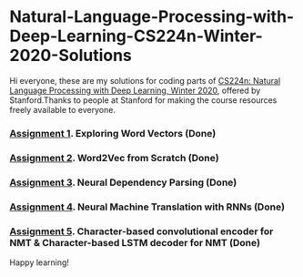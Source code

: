 # Natural-Language-Processing-with-Deep-Learning-CS224n-Winter-2020-Solutions
Hi everyone, these are my solutions for coding parts of [CS224n: Natural Language Processing with Deep Learning, Winter 2020](http://web.stanford.edu/class/cs224n/index.html#schedule), offered by Stanford.Thanks to people at Stanford for making the course resources freely available to everyone.

### [Assignment 1](http://web.stanford.edu/class/cs224n/assignments/a1_preview/exploring_word_vectors.html). Exploring Word Vectors (Done)

### [Assignment 2](http://web.stanford.edu/class/cs224n/assignments/a2.pdf). Word2Vec from Scratch (Done)

### [Assignment 3](http://web.stanford.edu/class/cs224n/assignments/a3.pdf). Neural Dependency Parsing (Done)

### [Assignment 4](http://web.stanford.edu/class/cs224n/assignments/a4.pdf). Neural Machine Translation with RNNs (Done)

### [Assignment 5](https://github.com/saha0073/Natural-Language-Processing-with-Deep-Learning-CS224n-Winter-2020-Solutions/blob/master/a5/a5.pdf). Character-based convolutional encoder for NMT & Character-based LSTM decoder for NMT (Done)

Happy learning!
